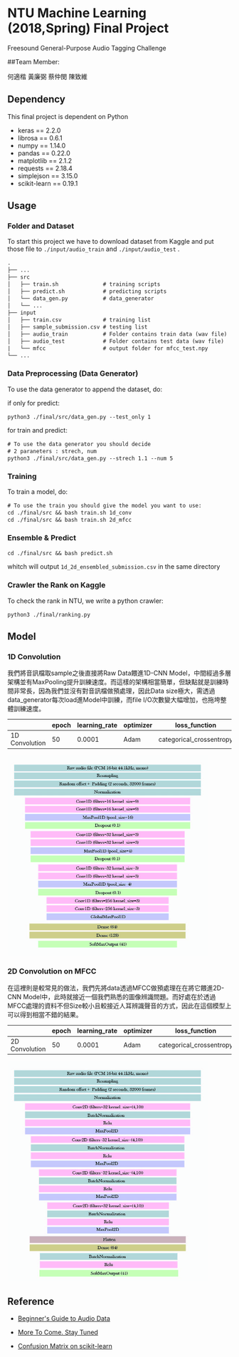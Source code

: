 # NTU Machine Learning (2018,Spring) Final Project
Freesound General-Purpose Audio Tagging Challenge

##Team Member:

何適楷 黃廉弼  蔡仲閔  陳致維

## Dependency

This final project is dependent on Python 

- keras == 2.2.0
- librosa == 0.6.1
- numpy == 1.14.0
- pandas == 0.22.0
- matplotlib == 2.1.2
- requests == 2.18.4
- simplejson == 3.15.0
- scikit-learn == 0.19.1


## Usage

### Folder and Dataset

To start this project we have to download dataset from Kaggle and put those file to `./input/audio_train` and `./input/audio_test` .
 
    .
    ├── ...
    ├── src                    
    │   ├── train.sh              # training scripts
    │   ├── predict.sh            # predicting scripts
    │   └── data_gen.py           # data_generator
    │   └── ...
    ├── input 
    │   ├── train.csv             # training list
    │   ├── sample_submission.csv # testing list
    │   ├── audio_train           # Folder contains train data (wav file)
    │   ├── audio_test            # Folder contains test data (wav file)
    |   └── mfcc                  # output folder for mfcc_test.npy
    └── ...

### Data Preprocessing (Data Generator) 

To use the data generator to append the dataset, do:

if only for predict:

```shell
python3 ./final/src/data_gen.py --test_only 1
```

for train and predict:

```shell
# To use the data generator you should decide 
# 2 paraneters : strech, num
python3 ./final/src/data_gen.py --strech 1.1 --num 5 
```

### Training

To train a model, do:

```shell
# To use the train you should give the model you want to use:
cd ./final/src && bash train.sh 1d_conv
cd ./final/src && bash train.sh 2d_mfcc
```


### Ensemble & Predict

```shell
cd ./final/src && bash predict.sh
```
whitch will output `1d_2d_ensembled_submission.csv` in the same directory


### Crawler the Rank on Kaggle

To check the rank in NTU, we write a python crawler:

``` shell
python3 ./final/ranking.py
```

## Model

### 1D Convolution
我們將音訊檔取sample之後直接將Raw Data餵進1D-CNN Model，中間經過多層架構並有MaxPooling提升訓練速度。而這樣的架構相當簡單，但缺點就是訓練時間非常長，因為我們並沒有對音訊檔做預處理，因此Data size極大，需透過data_generator每次load進Model中訓練，而file I/O次數變大幅增加，也拖垮整體訓練速度。


|                        |  epoch  | learning_rate | optimizer  |        loss_function         |  activation_function  |
| ---------------------- | ------- | ------------- | ---------- | ---------------------------- | --------------------- |
| 1D Convolution         |   50    |     0.0001    |    Adam    |   categorical_crossentropy   |          relu         |


<img src="img/1D-Conv.jpg" width="450">

### 2D Convolution on MFCC
在這裡則是較常見的做法，我們先將data透過MFCC做預處理在在將它餵進2D-CNN Model中，此時就接近一個我們熟悉的圖像辨識問題。而好處在於透過MFCC處理的資料不但Size較小且較接近人耳辨識聲音的方式，因此在這個模型上可以得到相當不錯的結果。


|                        |  epoch  | learning_rate | optimizer  |        loss_function         |  activation_function  |
| ---------------------- | ------- | ------------- | ---------- | ---------------------------- | --------------------- |
| 2D Convolution         |   50    |     0.0001    |    Adam    |   categorical_crossentropy   |          relu         |


<img src="img/2D-Conv.jpg" width="450">





## Reference

- [Beginner's Guide to Audio Data](https://www.kaggle.com/fizzbuzz/beginner-s-guide-to-audio-data)

- [More To Come. Stay Tuned](https://www.kaggle.com/codename007/a-very-extensive-freesound-exploratory-analysis)

- [Confusion Matrix on scikit-learn](http://scikit-learn.org/stable/auto_examples/model_selection/plot_confusion_matrix.html)

  ​
